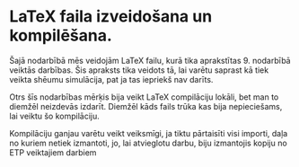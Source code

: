 # LaTeX faila izveidošana un kompilēšana.

Šajā nodarbībā mēs veidojām LaTeX failu, kurā tika aprakstītas 9. nodarbībā veiktās darbības.
Šis apraksts tika veidots tā, lai varētu saprast kā tiek veikta shēumu simulācija, pat ja tas iepriekš nav darīts.

Otrs šīs nodarbības mērķis bija veikt LaTeX compilāciju lokāli, bet man to diemžēl neizdevās izdarīt.
Diemžēl kāds fails trūka kas bija nepieciešams, lai veiktu šo kompilāciju.

Kompilāciju ganjau varētu veikt veiksmīgi, ja tiktu pārtaisīti visi importi, daļa no kuriem netiek izmantoti, jo, lai atvieglotu darbu, biju izmantojis kopiju no ETP veiktajiem darbiem


